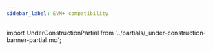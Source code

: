 ```yaml
---
sidebar_label: EVM+ compatibility
---
```


import UnderConstructionPartial from '../partials/_under-construction-banner-partial.md'; 

<UnderConstructionPartial />